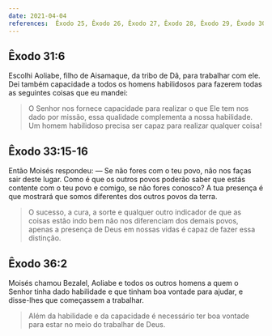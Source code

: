 ```yaml
---
date: 2021-04-04
references:  Êxodo 25, Êxodo 26, Êxodo 27, Êxodo 28, Êxodo 29, Êxodo 30, Êxodo 31, Êxodo 32, Êxodo 33, Êxodo 34, Êxodo 35, Êxodo 36
---
```


## Êxodo 31:6
Escolhi Aoliabe, filho de Aisamaque, da tribo de Dã, para trabalhar com ele. Dei também capacidade a todos os homens habilidosos para fazerem todas as seguintes coisas que eu mandei:

> O Senhor nos fornece capacidade para realizar o que Ele tem nos dado por missão, essa qualidade complementa a nossa habilidade. Um homem habilidoso precisa ser capaz para realizar qualquer coisa!

## Êxodo 33:15‭-‬16
Então Moisés respondeu: — Se não fores com o teu povo, não nos faças sair deste lugar. Como é que os outros povos poderão saber que estás contente com o teu povo e comigo, se não fores conosco? A tua presença é que mostrará que somos diferentes dos outros povos da terra.

> O sucesso, a cura, a sorte e qualquer outro indicador de que as coisas estão indo bem não nos diferenciam dos demais povos, apenas a presença de Deus em nossas vidas é capaz de fazer essa distinção.

## Êxodo 36:2
Moisés chamou Bezalel, Aoliabe e todos os outros homens a quem o Senhor tinha dado habilidade e que tinham boa vontade para ajudar, e disse-lhes que começassem a trabalhar.

> Além da habilidade e da capacidade é necessário ter boa vontade para estar no meio do trabalhar de Deus.